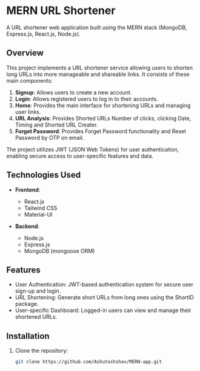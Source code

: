 # MERN URL Shortener

A URL shortener web application built using the MERN stack (MongoDB, Express.js, React.js, Node.js).

## Overview

This project implements a URL shortener service allowing users to shorten long URLs into more manageable and shareable links. It consists of these main components:

1. **Signup**: Allows users to create a new account.
2. **Login**: Allows registered users to log in to their accounts.
3. **Home**: Provides the main interface for shortening URLs and managing user links.
4. **URL Analysis**: Provides Shorted URLs Number of clicks, clicking Date, Timing and Shorted URL Creater.
5. **Forget Password**: Provides Forget Password functionality and Reset Password by OTP on email.

The project utilizes JWT (JSON Web Tokens) for user authentication, enabling secure access to user-specific features and data.

## Technologies Used

- **Frontend**:
  - React.js
  - Tailwind CSS
  - Material-UI

- **Backend**:
  - Node.js
  - Express.js
  - MongoDB (mongoose ORM)

## Features

- User Authentication: JWT-based authentication system for secure user sign-up and login.
- URL Shortening: Generate short URLs from long ones using the ShortID package.
- User-specific Dashboard: Logged-in users can view and manage their shortened URLs.

## Installation

1. Clone the repository:

   ```bash
   git clone https://github.com/Ashutoshshav/MERN-app.git
